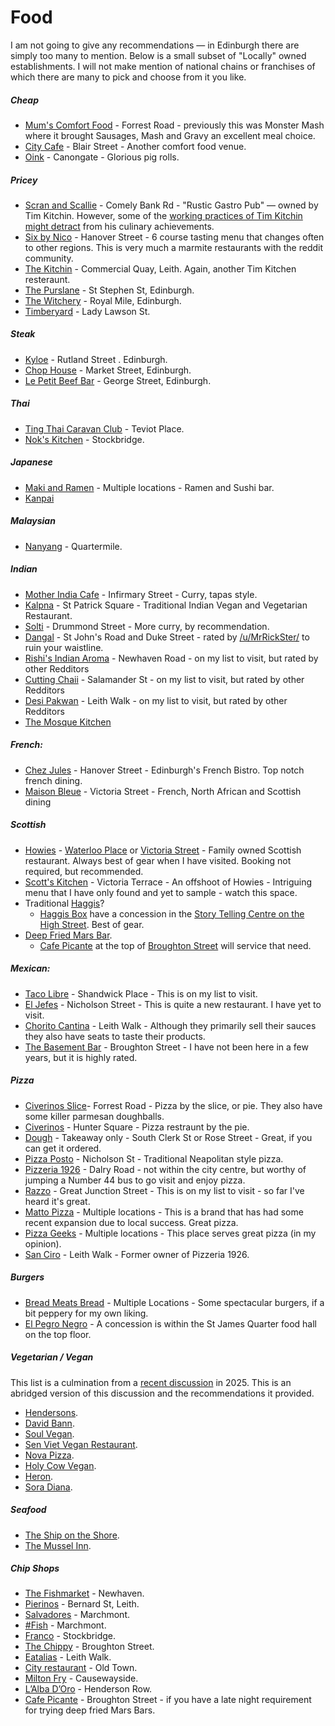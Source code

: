 # Food

I am not going to give any recommendations — in Edinburgh there are simply too many to mention. Below is a small subset of "Locally" owned establishments. I will not make mention of national chains or franchises of which there are many to pick and choose from it you like.

##### Cheap

* [Mum's Comfort Food](https://www.monstermashcafe.co.uk/) - Forrest Road - previously this was Monster Mash where it brought Sausages, Mash and Gravy an excellent meal choice.
* [City Cafe](https://www.thecitycafe.co.uk/) - Blair Street - Another comfort food venue.
* [Oink](https://www.oinkhogroast.co.uk/) - Canongate - Glorious pig rolls.

##### Pricey

* [Scran and Scallie](https://scranandscallie.com/) - Comely Bank Rd - "Rustic Gastro Pub" — owned by Tim Kitchin.  However, some of the [working practices of Tim Kitchin might detract](https://www.theguardian.com/uk-news/2021/jul/02/tom-kitchin-restaurant-staff-suspended-bullying-allegations-toxic-workplace-social-media-claims) from his culinary achievements.
* [Six by Nico](https://www.sixbynico.co.uk/edinburgh/) - Hanover Street - 6 course tasting menu that changes often to other regions. This is very much a marmite restaurants with the reddit community.
* [The Kitchin](https://thekitchin.com/) - Commercial Quay, Leith. Again, another Tim Kitchen resteraunt.
* [The Purslane](http://www.purslanerestaurant.co.uk/) - St Stephen St, Edinburgh.
* [The Witchery](https://www.thewitchery.com/dine/) - Royal Mile, Edinburgh.
* [Timberyard](https://www.timberyard.co/) - Lady Lawson St.

##### Steak

* [Kyloe](https://kyloerestaurant.com/) - Rutland Street . Edinburgh.
* [Chop House](https://chophousesteak.co.uk) - Market Street, Edinburgh.
* [Le Petit Beef Bar](https://beefbar.com/le-petit-beefbar-edinburgh/) - George Street, Edinburgh.

##### Thai

* [Ting Thai Caravan Club](https://tingthai.co.uk/) - Teviot Place.
* [Nok's Kitchen](https://nokskitchen.co.uk/) - Stockbridge.

##### Japanese

* [Maki and Ramen](https://www.makiramen.com/our-venues/) - Multiple locations - Ramen and Sushi bar.
* [Kanpai](https://www.kanpaisushiedinburgh.co.uk/)

##### Malaysian

* [Nanyang](https://nanyangrestaurant.com/) - Quartermile.

##### Indian

* [Mother India Cafe](https://www.motherindia.co.uk/restaurant/mother-india-edinburgh/) - Infirmary Street -  Curry, tapas style.
* [Kalpna](https://bit.ly/47hPbyW) - St Patrick Square - Traditional Indian Vegan and Vegetarian Restaurant.
* [Solti](https://www.soltiedinburgh.co.uk/) - Drummond Street - More curry, by recommendation.
* [Dangal](https://dangal.co.uk/) - St John's Road and Duke Street - rated by [/u/MrRickSter/](https://www.reddit.com/user/MrRickSter/) to ruin your waistline.
* [Rishi's Indian Aroma](https://rishis.uk/edinburgh/) - Newhaven Road - on my list to visit, but rated by other Redditors
* [Cutting Chaii](https://cuttingchaii.co.uk/) - Salamander St - on my list to visit, but rated by other Redditors
* [Desi Pakwan](https://desipakwanonline.com/) - Leith Walk - on my list to visit, but rated by other Redditors
* [The Mosque Kitchen](http://mosquekitchen.com/)


##### French: 
* [Chez Jules](https://www.chezjulesbistro.com/) - Hanover Street - Edinburgh's French Bistro. Top notch french dining. 
* [Maison Bleue](https://www.maisonbleuerestaurant.com/) - Victoria Street - French, North African and Scottish dining

##### Scottish

* [Howies](https://www.howies.uk.com/) - [Waterloo Place](https://www.howies.uk.com/venues/howies-waterloo-place/) or [Victoria Street](https://www.howies.uk.com/venues/howies-victoria-street/) - Family owned Scottish restaurant. Always best of gear when I have visited. Booking not required, but recommended. 
* [Scott's Kitchen](https://www.howies.uk.com/venues/scotts-kitchen/) - Victoria Terrace - An offshoot of Howies - Intriguing menu that I have only found and yet to sample - watch this space. 
* Traditional [Haggis](https://en.wikipedia.org/wiki/Haggis)?
  * [Haggis Box](https://www.thehaggisbox.com/) have a concession in the [Story Telling Centre on the High Street](https://www.google.com/maps/place/The+Haggis+Box/@55.9507253,-3.1848951,598m/data=!3m2!1e3!4b1!4m6!3m5!1s0x4887c75ca808a897:0xd56d4e983319cf5!8m2!3d55.9507253!4d-3.1848951!16s%2Fg%2F11fj6jpgtd?entry=ttu&g_ep=EgoyMDI1MDkxNy4wIKXMDSoASAFQAw%3D%3D). Best of gear. 
* [Deep Fried Mars Bar](https://en.wikipedia.org/wiki/Deep-fried_Mars_bar).
  * [Cafe Picante](https://cafepiccante.co.uk/) at the top of [Broughton Street](https://www.google.com/maps/place/Cafe+Piccante/@56.8213361,-4.8446577,8z/data=!3m1!5s0x4887c78c3c540b53:0x1503d17862c9322f!4m6!3m5!1s0x4887c78c3bb73cb3:0x510ee3e36f72ccf7!8m2!3d55.9570555!4d-3.1879268!15sCgxjYWZlIHBpY2FudGVaDiIMY2FmZSBwaWNhbnRlkgEEY2FmZeABAA?shorturl=1) will service that need.

##### Mexican:

* [Taco Libre](https://www.tacolibre.co.uk/) - Shandwick Place - This is on my list to visit. 
* [El Jefes](https://www.eljefes.co.uk/edinburgh/) - Nicholson Street - This is quite a new restaurant. I have yet to visit. 
* [Chorito Cantina](https://www.chorritosauce.com/cantina/) - Leith Walk - Although they primarily sell their sauces they also have seats to taste their products. 
* [The Basement Bar](https://basement-bar-edinburgh.co.uk/) - Broughton Street - I have not been here in a few years, but it is highly rated.

##### Pizza

* [Civerinos Slice](https://www.civerinos.com/locations/forrest-road/)- Forrest Road - Pizza by the slice, or pie. They also have some killer parmesan doughballs.
* [Civerinos](https://www.civerinos.com/) - Hunter Square - Pizza restraunt by the pie.
* [Dough](https://dough-pizza.co.uk/) - Takeaway only - South Clerk St or Rose Street -  Great, if you can get it ordered.
* [Pizza Posto](https://pizzaposto.co.uk/) - Nicholson St - Traditional Neapolitan style pizza.
* [Pizzeria 1926](https://pizzeria1926.co.uk/) - Dalry Road - not within the city centre, but worthy of jumping a Number 44 bus to go visit and enjoy pizza.
* [Razzo](https://razzopizza.co.uk/) - Great Junction Street - This is on my list to visit - so far I've heard it's great.
* [Matto Pizza](https://mattopizza.co.uk/) - Multiple locations - This is a brand that has had some recent expansion due to local success. Great pizza.
* [Pizza Geeks](https://www.pizzageeks.co.uk/) - Multiple locations - This place serves great pizza (in my opinion).
* [San Ciro](hhttps://www.sanciros.com/) - Leith Walk - Former owner of Pizzeria 1926.

##### Burgers

* [Bread Meats Bread](https://breadmeatsbread.com/) - Multiple Locations - Some spectacular burgers, if a bit peppery for my own liking.
* [El Pegro Negro](https://www.el-perro-negro.com/#location) - A concession is within the St James Quarter food hall on the top floor.

##### Vegetarian / Vegan

This list is a culmination from a [recent discussion](https://redd.it/1n26w5h) in 2025. This is an abridged version of this discussion and the recommendations it provided.

* [Hendersons](https://www.hendersonsrestaurant.com/).
* [David Bann](https://www.davidbann.co.uk/).
* [Soul Vegan](https://soulvegan.uk/).
* [Sen Viet Vegan Restaurant](https://www.senvietchay.co.uk/home).
* [Nova Pizza](https://novapizza.co.uk/).
* [Holy Cow Vegan](https://holycowvegan.net/).
* [Heron](https://www.heron.scot/menu).
* [Sora Diana](https://www.thevegansora.com/sora-diana/).

##### Seafood

* [The Ship on the Shore](https://www.theshipontheshore.co.uk/).
* [The Mussel Inn](https://www.mussel-inn.com/).

##### Chip Shops

* [The Fishmarket](https://www.thefishmarketnewhaven.co.uk/) - Newhaven.
* [Pierinos](https://www.pierinos.co.uk/) - Bernard St, Leith.
* [Salvadores](https://www.salvatoresfishandchips.com/) - Marchmont.
* [#Fish](https://eatfishedinburgh.com/) - Marchmont.
* [Franco](https://francos-of-stockbridge.com/) - Stockbridge.
* [The Chippy](https://thechippyedinburgh.com/) - Broughton Street.
* [Eatalias](https://www.eatalias.co.uk/) - Leith Walk.
* [City restaurant](https://www.thecityrestaurant.co.uk/) - Old Town.
* [Milton Fry](https://miltonfry.com/) - Causewayside.
* [L’Alba D’Oro](https://www.lalbadoro.com/) - Henderson Row.
* [Cafe Picante](https://cafepiccante.co.uk/) - Broughton Street - if you have a late night requirement for trying deep fried Mars Bars.
